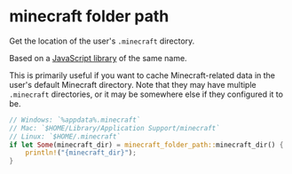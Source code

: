 # minecraft folder path

Get the location of the user's `.minecraft` directory.

Based on a [JavaScript library](https://github.com/simonmeusel/minecraft-folder-path) of the same name.

This is primarily useful if you want to cache Minecraft-related data in the user's default Minecraft directory.
Note that they may have multiple `.minecraft` directories, or it may be somewhere else if they configured it to be.

```rust
// Windows: `%appdata%.minecraft`
// Mac: `$HOME/Library/Application Support/minecraft`
// Linux: `$HOME/.minecraft`
if let Some(minecraft_dir) = minecraft_folder_path::minecraft_dir() {
    println!("{minecraft_dir}");
}
```

